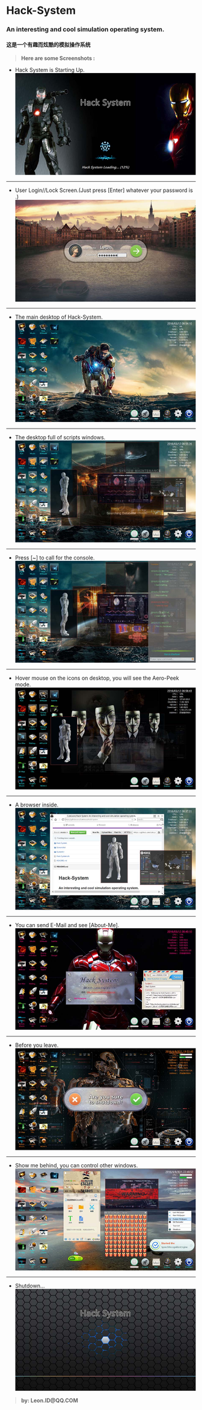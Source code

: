 # Hack-System
### An interesting and cool simulation operating system.
#### 这是一个有趣而炫酷的模拟操作系统

> __Here are some Screenshots :__

* Hack System is Starting Up.
![image](./Screenshot/thumb/CuteLeon.Hack-System.S01.jpg)
***
* User Login//Lock Screen.(Just press [Enter] whatever your password is .)
![image](./Screenshot/thumb/CuteLeon.Hack-System.S02.jpg)
***
* The main desktop of Hack-System.
![image](./Screenshot/thumb/CuteLeon.Hack-System.S03.jpg)
***
* The desktop full of scripts windows.
![image](./Screenshot/thumb/CuteLeon.Hack-System.S04.jpg)
***
* Press [~] to call for the console.
![image](./Screenshot/thumb/CuteLeon.Hack-System.S05.jpg)
***
* Hover mouse on the icons on desktop, you will see the Aero-Peek mode.
![image](./Screenshot/thumb/CuteLeon.Hack-System.S06.jpg)
***
* A browser inside.
![image](./Screenshot/thumb/CuteLeon.Hack-System.S07.jpg)
***
* You can send E-Mail and see [About-Me].
![image](./Screenshot/thumb/CuteLeon.Hack-System.S08.jpg)
***
* Before you leave.
![image](./Screenshot/thumb/CuteLeon.Hack-System.S09.jpg)
***
* Show me behind, you can control other windows.
![image](./Screenshot/thumb/CuteLeon.Hack-System.S10.jpg)
***
* Shutdown...
![image](./Screenshot/thumb/CuteLeon.Hack-System.S11.jpg)

> __by: Leon.ID@QQ.COM__
